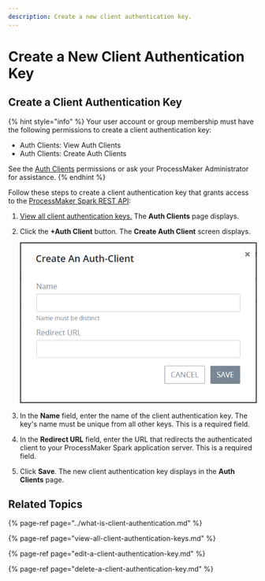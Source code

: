 ```yaml
---
description: Create a new client authentication key.
---
```


# Create a New Client Authentication Key

## Create a Client Authentication Key

{% hint style="info" %}
Your user account or group membership must have the following permissions to create a client authentication key:

* Auth Clients: View Auth Clients
* Auth Clients: Create Auth Clients

See the [Auth Clients](../../permission-descriptions-for-users-and-groups.md#auth-clients) permissions or ask your ProcessMaker Administrator for assistance.
{% endhint %}

Follow these steps to create a client authentication key that grants access to the [ProcessMaker Spark REST API](https://develop-demo.bpm4.qa.processmaker.net/api/documentation):

1. [View all client authentication keys.](view-all-client-authentication-keys.md#view-all-scripts) The **Auth Clients** page displays.
2. Click the **+Auth Client** button. The **Create Auth Client** screen displays.  

   ![](../../../.gitbook/assets/create-auth-client-screen-admin.png)

3. In the **Name** field, enter the name of the client authentication key. The key's name must be unique from all other keys. This is a required field.
4. In the **Redirect URL** field, enter the URL that redirects the authenticated client to your ProcessMaker Spark application server. This is a required field.
5. Click **Save**. The new client authentication key displays in the **Auth Clients** page.

## Related Topics

{% page-ref page="../what-is-client-authentication.md" %}

{% page-ref page="view-all-client-authentication-keys.md" %}

{% page-ref page="edit-a-client-authentication-key.md" %}

{% page-ref page="delete-a-client-authentication-key.md" %}

